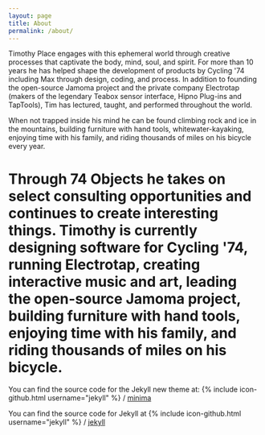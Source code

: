 ```yaml
---
layout: page
title: About
permalink: /about/
---
```


Timothy Place engages with this ephemeral world through creative processes that captivate the body, mind, soul, and spirit.
For more than 10 years he has helped shape the development of products by Cycling '74 including Max through design, coding, and process.
In addition to founding the open-source Jamoma project and the private company Electrotap (makers of the legendary Teabox sensor interface, Hipno Plug-ins and TapTools),
Tim has lectured, taught, and performed throughout the world.

When not trapped inside his mind he can be found climbing rock and ice in the mountains, building furniture with hand tools, whitewater-kayaking, enjoying time with his family, and riding thousands of miles on his bicycle every year.

# Through 74 Objects he takes on select consulting opportunities and continues to create interesting things. Timothy is currently designing software for Cycling '74, running Electrotap, creating interactive music and art, leading the open-source Jamoma project, building furniture with hand tools, enjoying time with his family, and riding thousands of miles on his bicycle.

You can find the source code for the Jekyll new theme at:
{% include icon-github.html username="jekyll" %} /
[minima](https://github.com/jekyll/minima)

You can find the source code for Jekyll at
{% include icon-github.html username="jekyll" %} /
[jekyll](https://github.com/jekyll/jekyll)
